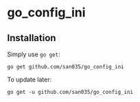 # go_config_ini
Installation
------------

Simply use `go get`:

    go get github.com/san035/go_config_ini

To update later:

    go get -u github.com/san035/go_config_ini
